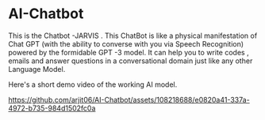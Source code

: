 # AI-Chatbot

This is the Chatbot -JARVIS . This ChatBot is like a physical manifestation of Chat GPT (with the ability to converse with you via Speech Recognition)  powered by the formidable GPT -3 model. It can help you to write codes , emails and answer questions in a conversational domain just like any other Language Model.

Here's a short demo video of the working AI model.

https://github.com/arjit06/AI-Chatbot/assets/108218688/e0820a41-337a-4972-b735-984d1502fc0a

